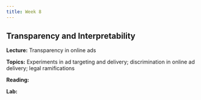 ```yaml
---
title: Week 8
---
```


## Transparency and Interpretability

**Lecture:** Transparency in online ads

<!-- * DS-GA 1017: [slides](../../../assets/12_Transparency_Ads_1017.pdf) -->
<!-- * DS-UA 202: [slides](../../../assets/12_transparency_ads_202_2023.pdf) -->

**Topics:** Experiments in ad targeting and delivery; discrimination in online ad delivery; legal ramifications

**Reading:**

<!-- * DS-GA 1017, DS-UA 202: [Transparency and Interpretability Reader](../../../assets/transparency_reader_2023.pdf) -->

**Lab:**

<!-- * DS-UA 202: [LIME](https://colab.research.google.com/drive/1Kt8yxmTZL9W68UUiMI2uxlPgcYm7w6fi?usp=share_link) -->
<!-- * DS-GA 1017: [LIME](https://colab.research.google.com/drive/1ZKYwgrsRvOlel-5XVELfHlh6VARXcn0i?usp=sharing) -->
